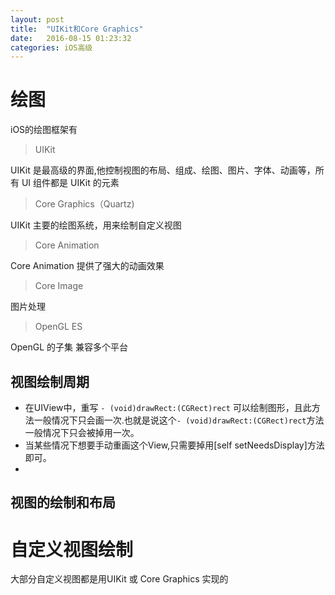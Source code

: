 ```yaml
---
layout: post
title:  "UIKit和Core Graphics"
date:   2016-08-15 01:23:32
categories: iOS高级
---
```


#  绘图

iOS的绘图框架有

> UIKit

UIKit 是最高级的界面,他控制视图的布局、组成、绘图、图片、字体、动画等，所有 UI 组件都是 UIKit 的元素

> Core Graphics（Quartz)

UIKit 主要的绘图系统，用来绘制自定义视图

> Core Animation

Core Animation 提供了强大的动画效果

> Core Image

图片处理

> OpenGL ES

OpenGL 的子集  兼容多个平台

## 视图绘制周期

* 在UIView中，重写 `- (void)drawRect:(CGRect)rect` 可以绘制图形，且此方法一般情况下只会画一次.也就是说这个`- (void)drawRect:(CGRect)rect`方法一般情况下只会被掉用一次。
* 当某些情况下想要手动重画这个View,只需要掉用[self setNeedsDisplay]方法即可。
* 

## 视图的绘制和布局


# 自定义视图绘制

大部分自定义视图都是用UIKit 或 Core Graphics 实现的







